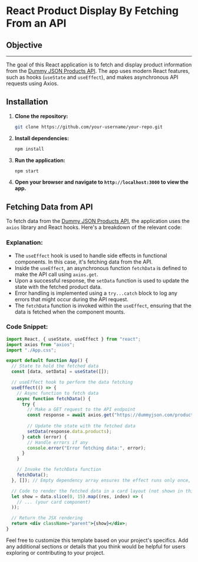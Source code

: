 # React Product Display By Fetching From an API

## Objective
---
The goal of this React application is to fetch and display product information from the [Dummy JSON Products API](https://dummyjson.com/products). The app uses modern React features, such as hooks (`useState` and `useEffect`), and makes asynchronous API requests using Axios.

## Installation

1. **Clone the repository:**

   ```bash
   git clone https://github.com/your-username/your-repo.git
   ```

2. **Install dependencies:**

   ```bash
   npm install
   ```

3. **Run the application:**

   ```bash
   npm start
   ```

4. **Open your browser and navigate to `http://localhost:3000` to view the app.**

## Fetching Data from API

To fetch data from the [Dummy JSON Products API](https://dummyjson.com/products), the application uses the `axios` library and React hooks. Here's a breakdown of the relevant code:

### Explanation:

- The `useEffect` hook is used to handle side effects in functional components. In this case, it's fetching data from the API.
- Inside the `useEffect`, an asynchronous function `fetchData` is defined to make the API call using `axios.get`.
- Upon a successful response, the `setData` function is used to update the state with the fetched product data.
- Error handling is implemented using a `try...catch` block to log any errors that might occur during the API request.
- The `fetchData` function is invoked within the `useEffect`, ensuring that the data is fetched when the component mounts.

### Code Snippet:

```jsx
import React, { useState, useEffect } from "react";
import axios from "axios";
import "./App.css";

export default function App() {
  // State to hold the fetched data
  const [data, setData] = useState([]);

  // useEffect hook to perform the data fetching
  useEffect(() => {
    // Async function to fetch data
    async function fetchData() {
      try {
        // Make a GET request to the API endpoint
        const response = await axios.get("https://dummyjson.com/products");
        
        // Update the state with the fetched data
        setData(response.data.products);
      } catch (error) {
        // Handle errors if any
        console.error("Error fetching data:", error);
      }
    }

    // Invoke the fetchData function
    fetchData();
  }, []); // Empty dependency array ensures the effect runs only once, equivalent to componentDidMount

  // Code to render the fetched data in a card layout (not shown in this snippet)
  let show = data.slice(0, 15).map((res, index) => (
    // ... (your card component)
  ));

  // Return the JSX rendering
  return <div className="parent">{show}</div>;
}
```

Feel free to customize this template based on your project's specifics. Add any additional sections or details that you think would be helpful for users exploring or contributing to your project.
